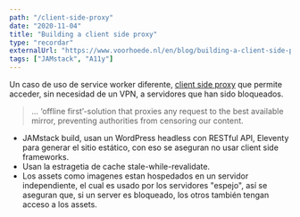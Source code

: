 ```yaml
---
path: "/client-side-proxy"
date: "2020-11-04"
title: "Building a client side proxy"
type: "recordar"
externalUrl: "https://www.voorhoede.nl/en/blog/building-a-client-side-proxy/"
tags: ["JAMstack", "A11y"]
---
```


Un caso de uso de service worker diferente, [client side proxy](https://www.voorhoede.nl/en/blog/building-a-client-side-proxy/) que permite acceder, sin necesidad de un VPN, a servidores que han sido bloqueados.

> ... ‘offline first’-solution that proxies any request to the best available mirror, preventing authorities from censoring our content.

* JAMstack build, usan un WordPress headless con RESTful API, Eleventy para generar el sitio estático, con eso se aseguran no usar client side frameworks.
* Usan la estragetia de cache stale-while-revalidate.
* Los assets como imagenes estan hospedados en un servidor independiente, el cual es usado por los servidores "espejo", así se aseguran que, si un server es bloqueado, los otros también tengan acceso a los assets.
